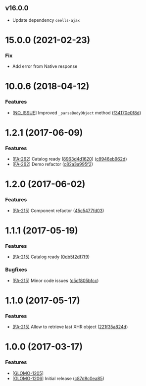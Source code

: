 
## v16.0.0

- Update dependency `ceells-ajax`

<a name="15.0.0"></a>
# 15.0.0 (2021-02-23)

### Fix

- Add error from Native response

<a name="10.0.6"></a>
# 10.0.6 (2018-04-12)

### Features

- \[[NO_ISSUE](https://globalitprocess.bbva.com/browse/FA-215)\] Improved `_parseBodyObject` method \([f34170e0f8d](https://globaldevtools.bbva.com/bitbucket/projects/BBVACELLSAPI/repos/cells-generic-dp/commits/f34170e0f8d3572cfe6bd00841808ab5e833d5c5)\)

<a name="1.2.1"></a>
# 1.2.1 (2017-06-09)

### Features

- \[[FA-262](https://globalitprocess.bbva.com/browse/FA-262)\] Catalog ready \([8963d4d1620](https://globaldevtools.bbva.com/bitbucket/projects/BBVACELLSAPI/repos/cells-generic-dp/commits/8963d4d16205c7efbe4fa94c8a0b5c1450f8efe6)\) \([c8946eb962d](https://globaldevtools.bbva.com/bitbucket/projects/BBVACELLSAPI/repos/cells-generic-dp/commits/c8946eb962d5c4225df57c8d5599f656843960d6)\)
- \[[FA-262](https://globalitprocess.bbva.com/browse/FA-262)\] Demo refactor \([c82a3a995f2](https://globaldevtools.bbva.com/bitbucket/projects/BBVACELLSAPI/repos/cells-generic-dp/commits/c82a3a995f2d620ee0e653ccdbbde8400d34b483)\)

<a name="1.2.0"></a>
# 1.2.0 (2017-06-02)

### Features

- [\[FA-215\]](https://globalitprocess.bbva.com/browse/FA-215) Component refactor ([45c5477fd03](https://globaldevtools.bbva.com/bitbucket/projects/BBVACELLSAPI/repos/cells-generic-dp/commits/45c5477fd031a6ab65ba1ee12cbf7aa0024d4776))

<a name="1.1.1"></a>
# 1.1.1 (2017-05-19)

### Features

- [\[FA-215\]](https://globalitprocess.bbva.com/browse/FA-215) Catalog ready ([0db5f2df7f9](https://globaldevtools.bbva.com/bitbucket/projects/BBVACELLSAPI/repos/cells-generic-dp/commits/0db5f2df7f925912a1984a663fe65736bd505fd5))

### Bugfixes

- [\[FA-215\]](https://globalitprocess.bbva.com/browse/FA-215) Minor code issues ([c5cf805bfcc](https://globaldevtools.bbva.com/bitbucket/projects/BBVACELLSAPI/repos/cells-generic-dp/commits/c5cf805bfcc1f6dde5f09ac241f63622da0220a2))

<a name="1.1.0"></a>
# 1.1.0 (2017-05-17)

### Features

- [\[FA-215\]](https://globalitprocess.bbva.com/browse/FA-215) Allow to retrieve last XHR object ([221f35a824d](https://globaldevtools.bbva.com/bitbucket/projects/BBVACELLSAPI/repos/cells-generic-dp/commits/221f35a824d050e5562efc08a9c11b069d83d20d))

<a name="1.0.0"></a>
# 1.0.0 (2017-03-17)

### Features

- [\[GLOMO-1205\]](https://globaldevtools.bbva.com/jira/browse/GLOMO-1205)
- [\[GLOMO-1206\]](https://globaldevtools.bbva.com/jira/browse/GLOMO-1206) Initial release ([c87d8c0ea85](https://globaldevtools.bbva.com/bitbucket/projects/BBVACELLSAPI/repos/cells-generic-dp/commits/c87d8c0ea8561b4612a2f640e4cb284adae971fb))



